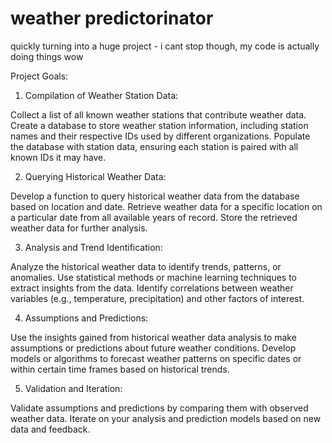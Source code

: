 # weather predictorinator
quickly turning into a huge project - i cant stop though, my code is actually doing things wow

Project Goals:

1. Compilation of Weather Station Data:

Collect a list of all known weather stations that contribute weather data.
Create a database to store weather station information, including station names and their respective IDs used by different organizations.
Populate the database with station data, ensuring each station is paired with all known IDs it may have.

2. Querying Historical Weather Data:

Develop a function to query historical weather data from the database based on location and date.
Retrieve weather data for a specific location on a particular date from all available years of record.
Store the retrieved weather data for further analysis.

3. Analysis and Trend Identification:

Analyze the historical weather data to identify trends, patterns, or anomalies.
Use statistical methods or machine learning techniques to extract insights from the data.
Identify correlations between weather variables (e.g., temperature, precipitation) and other factors of interest.

4. Assumptions and Predictions:

Use the insights gained from historical weather data analysis to make assumptions or predictions about future weather conditions.
Develop models or algorithms to forecast weather patterns on specific dates or within certain time frames based on historical trends.

5. Validation and Iteration:

Validate assumptions and predictions by comparing them with observed weather data.
Iterate on your analysis and prediction models based on new data and feedback.
